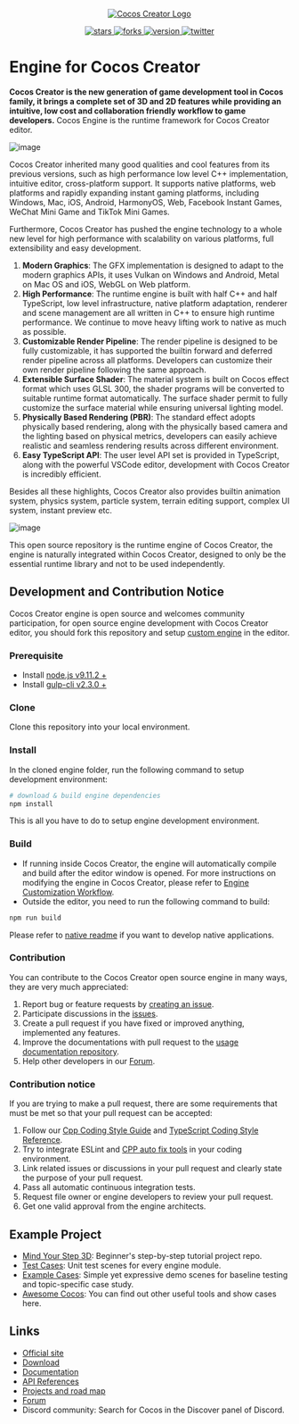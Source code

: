 <p align="center">
    <a href="https://www.cocos.com/">
        <img src="https://user-images.githubusercontent.com/1503156/112012067-d5cdf580-8b63-11eb-819a-1c32cf253b25.png"
             alt="Cocos Creator Logo">
    </a>
</p>
<p align="center">
    <a href="https://github.com/cocos/cocos-engine/stargazers">
        <img src="https://img.shields.io/github/stars/cocos/cocos-engine.svg?style=flat-square&colorB=4183c4"
             alt="stars">
    </a>
    <a href="https://github.com/cocos-creator/engine/network">
        <img src="https://img.shields.io/github/forks/cocos/cocos-engine.svg?style=flat-square&colorB=4183c4"
             alt="forks">
    </a>
    <a href="https://github.com/cocos-creator/engine/releases">
        <img src="https://img.shields.io/github/tag/cocos/cocos-engine.svg?label=version&style=flat-square&colorB=4183c4"
             alt="version">
    </a>
    <a href="https://twitter.com/CocosEngine">
        <img src="https://img.shields.io/twitter/follow/CocosEngine.svg?logo=twitter&label=follow&style=flat-square&colorB=4183c4"
             alt="twitter">
    </a>
</p>

# Engine for Cocos Creator

**Cocos Creator is the new generation of game development tool in Cocos family, it brings a complete set of 3D and 2D features while providing an intuitive, low cost and collaboration friendly workflow to game developers.** Cocos Engine is the runtime framework for Cocos Creator editor.

![image](https://www.cocos.com/wp-content/uploads/2022/08/13f41f1c975e8255fdc06f59597b9546-7.png)

Cocos Creator inherited many good qualities and cool features from its previous versions, such as high performance low level C++ implementation, intuitive editor, cross-platform support. It supports native platforms, web platforms and rapidly expanding instant gaming platforms, including Windows, Mac, iOS, Android, HarmonyOS, Web, Facebook Instant Games, WeChat Mini Game and TikTok Mini Games.

Furthermore, Cocos Creator has pushed the engine technology to a whole new level for high performance with scalability on various platforms, full extensibility and easy development.

1. **Modern Graphics**: The GFX implementation is designed to adapt to the modern graphics APIs, it uses Vulkan on Windows and Android, Metal on Mac OS and iOS, WebGL on Web platform.
2. **High Performance**: The runtime engine is built with half C++ and half TypeScript, low level infrastructure, native platform adaptation, renderer and scene management are all written in C++ to ensure high runtime performance. We continue to move heavy lifting work to native as much as possible.
3. **Customizable Render Pipeline**: The render pipeline is designed to be fully customizable, it has supported the builtin forward and deferred render pipeline across all platforms. Developers can customize their own render pipeline following the same approach.
4. **Extensible Surface Shader**: The material system is built on Cocos effect format which uses GLSL 300, the shader programs will be converted to suitable runtime format automatically. The surface shader permit to fully customize the surface material while ensuring universal lighting model.
5. **Physically Based Rendering (PBR)**: The standard effect adopts physically based rendering, along with the physically based camera and the lighting based on physical metrics, developers can easily achieve realistic and seamless rendering results across different environment.
6. **Easy TypeScript API**: The user level API set is provided in TypeScript, along with the powerful VSCode editor, development with Cocos Creator is incredibly efficient.

Besides all these highlights, Cocos Creator also provides builtin animation system, physics system, particle system, terrain editing support, complex UI system, instant preview etc.

![image](https://user-images.githubusercontent.com/1503156/111037166-f27c7600-845d-11eb-988f-4c2c8b5c7321.png)

This open source repository is the runtime engine of Cocos Creator, the engine is naturally integrated within Cocos Creator, designed to only be the essential runtime library and not to be used independently.

## Development and Contribution Notice

Cocos Creator engine is open source and welcomes community participation, for open source engine development with Cocos Creator editor, you should fork this repository and setup [custom engine](https://docs.cocos.com/creator/manual/en/advanced-topics/engine-customization.html) in the editor.

### Prerequisite

- Install [node.js v9.11.2 +](https://nodejs.org/)
- Install [gulp-cli v2.3.0 +](https://github.com/gulpjs/gulp/tree/master/docs/getting-started)

### Clone

Clone this repository into your local environment.

### Install

In the cloned engine folder, run the following command to setup development environment:

```bash
# download & build engine dependencies
npm install
```

This is all you have to do to setup engine development environment.

### Build

- If running inside Cocos Creator, the engine will automatically compile and build after the editor window is opened. For more instructions on modifying the engine in Cocos Creator, please refer to [Engine Customization Workflow](https://docs.cocos.com/creator/manual/en/advanced-topics/engine-customization.html).
- Outside the editor, you need to run the following command to build:

```bash
npm run build
```

Please refer to [native readme](native/README.md) if you want to develop native applications.

### Contribution

You can contribute to the Cocos Creator open source engine in many ways, they are very much appreciated:

1. Report bug or feature requests by [creating an issue](https://github.com/cocos/cocos-engine/issues/new/choose).
2. Participate discussions in the [issues](https://github.com/cocos/cocos-engine/issues/).
3. Create a pull request if you have fixed or improved anything, implemented any features.
4. Improve the documentations with pull request to the [usage documentation repository](https://github.com/cocos/cocos-docs).
5. Help other developers in our [Forum](https://discuss.cocos2d-x.org/c/creator).

### Contribution notice

If you are trying to make a pull request, there are some requirements that must be met so that your pull request can be accepted:

1. Follow our [Cpp Coding Style Guide](./docs/CPP_CODING_STYLE.md) and [TypeScript Coding Style Reference](./docs/TS_CODING_STYLE.md).
2. Try to integrate ESLint and [CPP auto fix tools](./docs/CPP_LINTER_AUTOFIX_GUIDE.md) in your coding environment.
3. Link related issues or discussions in your pull request and clearly state the purpose of your pull request.
4. Pass all automatic continuous integration tests.
5. Request file owner or engine developers to review your pull request.
6. Get one valid approval from the engine architects.

## Example Project

- [Mind Your Step 3D](https://github.com/cocos/cocos-tutorial-mind-your-step): Beginner's step-by-step tutorial project repo.
- [Test Cases](https://github.com/cocos/cocos-test-projects): Unit test scenes for every engine module.
- [Example Cases](https://github.com/cocos/cocos-example-projects): Simple yet expressive demo scenes for baseline testing and topic-specific case study.
- [Awesome Cocos](https://github.com/cocos/awesome-cocos): You can find out other useful tools and show cases here.

## Links

- [Official site](https://www.cocos.com/)
- [Download](https://www.cocos.com/en/creator/download)
- [Documentation](https://docs.cocos.com/creator/manual/en/)
- [API References](https://docs.cocos.com/creator/api/en/)
- [Projects and road map](https://github.com/orgs/cocos/projects?query=is%3Aopen&type=new)
- [Forum](https://discuss.cocos2d-x.org/c/creator)
- Discord community: Search for Cocos in the Discover panel of Discord.
